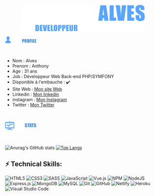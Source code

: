 


<p align="center"><a href="https://anuraghazra.github.io"><img width="80%" src="./logo.png" /></a></p>

<p align="left"><a href="https://anuraghazra.github.io"><img width="20%" src="./mon-profile.png" /></a></p><br>

<ul>
   <li>
      Nom : Alves
   </li>
   <li>
      Prenom : Anthony
   </li>
   <li>
      Age : 31 ans
   </li>
   <li>
      Job : Développeur Web Back-end PHP/SYMFONY
   </li>
   <li>
      Disponible à l'embauche : ✔️
   </li>
   <li>
      Site Web : <a href="http://anthonyalves.fr/"> Mon site Web </a>
   </li>
   <li>
      Linkedin : <a href="https://www.linkedin.com/in/anthonyalves93330/"> Mon linkedin </a>
   </li>
   <li>
      instagram : <a href="https://www.instagram.com/pitimatsu/"> Mon Instagram </a>
   </li>
   <li>
      Twitter : <a href="https://twitter.com/AnthonyWebCoder"> Mon Twitter </a>
   </li>
   </ul><br>


<p align="left"><a href="https://anuraghazra.github.io"><img width="20%" src="./mes-stats.png" /></a></p><br>

   ![Anurag's GitHub stats](https://github-readme-stats.vercel.app/api?username=toto93330&theme=github_dark&show_icons=true)
   [![Top Langs](https://github-readme-stats.vercel.app/api/top-langs/?username=toto93330&layout=compact&theme=github_dark)](https://github.com/toto93330/Snowtricks)
   

  ## ⚡ Technical Skills:
  ![HTML5](https://img.shields.io/badge/html5-%23E34F26.svg?style=for-the-badge&logo=html5&logoColor=white)
  ![CSS3](https://img.shields.io/badge/css3-%231572B6.svg?style=for-the-badge&logo=css3&logoColor=white)
  ![SASS](https://img.shields.io/badge/SASS-hotpink.svg?style=for-the-badge&logo=SASS&logoColor=white)
  ![JavaScript](https://img.shields.io/badge/javascript-%23323330.svg?style=for-the-badge&logo=javascript&logoColor=%23F7DF1E)
  ![Vue.js](https://img.shields.io/badge/vuejs-%2335495e.svg?style=for-the-badge&logo=vuedotjs&logoColor=%234FC08D)
  ![NPM](https://img.shields.io/badge/NPM-%23000000.svg?style=for-the-badge&logo=npm&logoColor=white)
  ![NodeJS](https://img.shields.io/badge/node.js-6DA55F?style=for-the-badge&logo=node.js&logoColor=white)
  ![Express.js](https://img.shields.io/badge/express.js-%23404d59.svg?style=for-the-badge&logo=express&logoColor=%2361DAFB)
  ![MongoDB](https://img.shields.io/badge/MongoDB-%234ea94b.svg?style=for-the-badge&logo=mongodb&logoColor=white)
  ![MySQL](https://img.shields.io/badge/mysql-%2300f.svg?style=for-the-badge&logo=mysql&logoColor=white)
  ![Git](https://img.shields.io/badge/git-%23F05033.svg?style=for-the-badge&logo=git&logoColor=white)
  ![GitHub](https://img.shields.io/badge/github-%23121011.svg?style=for-the-badge&logo=github&logoColor=white)
  ![Netlify](https://img.shields.io/badge/netlify-%23000000.svg?style=for-the-badge&logo=netlify&logoColor=#00C7B7)
  ![Heroku](https://img.shields.io/badge/heroku-%23430098.svg?style=for-the-badge&logo=heroku&logoColor=white)
  ![Visual Studio Code](https://img.shields.io/badge/VisualStudioCode-0078d7.svg?style=for-the-badge&logo=visual-studio-code&logoColor=white)



<!--

Liens Utile:

https://icon-icons.com/fr/pack/Windows-8-Icon/37&page=12


-->
